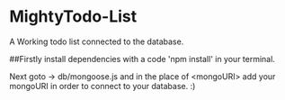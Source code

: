 # MightyTodo-List
A Working todo list connected to the database.

##Firstly install dependencies with a code 'npm install' in your terminal.   

Next goto -> db/mongoose.js and in the place of \<mongoURI> add your mongoURI in order to connect to your database. :)
